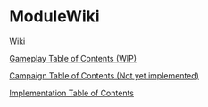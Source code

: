 # ModuleWiki

[Wiki](https://github.com/DrJDen31/ModuleWiki/wiki)

[Gameplay Table of Contents (WIP)](https://github.com/DrJDen31/ModuleWiki/wiki/1.0-Gameplay-Table-of-Contents)

[Campaign Table of Contents (Not yet implemented)](https://github.com/DrJDen31/ModuleWiki/wiki/2.0-Campaign-Table-of-Contents)

[Implementation Table of Contents](https://github.com/DrJDen31/ModuleWiki/wiki/3.0-Implementation-Table-of-Contents)
